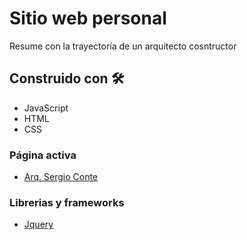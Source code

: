 # Sitio web personal
Resume con la trayectoría de un arquitecto cosntructor

## Construido con 🛠️

* JavaScript
* HTML
* CSS

### Página activa
* [Arq. Sergio Conte](https://arqsergioconte.com.ar/)

### Librerias y frameworks
* [Jquery](https://jquery.com/)

